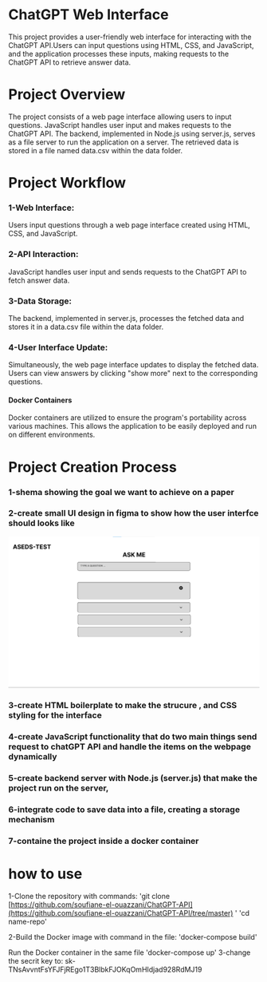# ChatGPT Web Interface
This project provides a user-friendly web interface for interacting with the ChatGPT API.Users can input questions using HTML, CSS, and JavaScript, and the application processes these inputs, making requests to the ChatGPT API to retrieve answer data.


# Project Overview
The project consists of a web page interface allowing users to input questions. JavaScript handles user input and makes requests to the ChatGPT API. The backend, implemented in Node.js using server.js, serves as a file server to run the application on a server. The retrieved data is stored in a file named data.csv within the data folder.


# Project Workflow

### 1-Web Interface:
Users input questions through a web page interface created using HTML, CSS, and JavaScript.

### 2-API Interaction:
JavaScript handles user input and sends requests to the ChatGPT API to fetch answer data.

### 3-Data Storage:
The backend, implemented in server.js, processes the fetched data and stores it in a data.csv file within the data folder.

### 4-User Interface Update:
Simultaneously, the web page interface updates to display the fetched data. Users can view answers by clicking "show more" next to the corresponding questions.

#### Docker Containers
Docker containers are utilized to ensure the program's portability across various machines. This allows the application to be easily deployed and run on different environments.



# Project Creation Process
### 1-shema showing the goal we want to achieve on a paper
### 2-create small UI design in figma to show how the user interfce should looks like 
![figma_interface](https://github.com/soufiane-el-ouazzani/ChatGPT-API/blob/master/figma_interface/Screenshot%202023-12-24%20202807.png)
### 3-create HTML boilerplate to make the strucure , and CSS styling for the interface
### 4-create JavaScript functionality that do two main things send request to chatGPT API and handle the items on  the webpage dynamically 
### 5-create backend server with Node.js (server.js) that make the project run on the server, 
### 6-integrate code to save data into a file, creating a storage mechanism
### 7-containe the project inside a docker container


# how to use
1-Clone the repository with commands:
  'git clone [https://github.com/soufiane-el-ouazzani/ChatGPT-API](https://github.com/soufiane-el-ouazzani/ChatGPT-API/tree/master) '
  'cd name-repo'
  
2-Build the Docker image with command in the file:
'docker-compose build'

Run the Docker container in the same file
'docker-compose up'
3-change the secrit key to: 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
